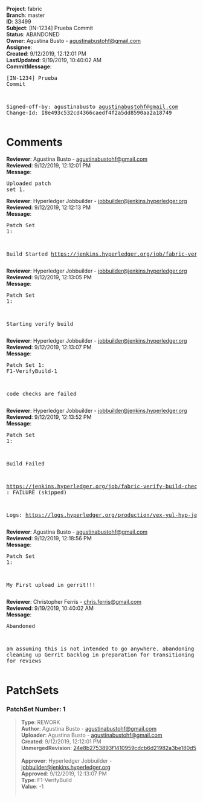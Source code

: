 <strong>Project</strong>: fabric<br><strong>Branch</strong>: master<br><strong>ID</strong>: 33499<br><strong>Subject</strong>: [IN-1234] Prueba Commit<br><strong>Status</strong>: ABANDONED<br><strong>Owner</strong>: Agustina Busto - agustinabustohf@gmail.com<br><strong>Assignee</strong>:<br><strong>Created</strong>: 9/12/2019, 12:12:01 PM<br><strong>LastUpdated</strong>: 9/19/2019, 10:40:02 AM<br><strong>CommitMessage</strong>:<br><pre>[IN-1234] Prueba Commit

Signed-off-by: agustinabusto <agustinabustohf@gmail.com>
Change-Id: I8e493c532cd4366caedf4f2a5dd8590aa2a18749
</pre><h1>Comments</h1><strong>Reviewer</strong>: Agustina Busto - agustinabustohf@gmail.com<br><strong>Reviewed</strong>: 9/12/2019, 12:12:01 PM<br><strong>Message</strong>: <pre>Uploaded patch set 1.</pre><strong>Reviewer</strong>: Hyperledger Jobbuilder - jobbuilder@jenkins.hyperledger.org<br><strong>Reviewed</strong>: 9/12/2019, 12:12:13 PM<br><strong>Message</strong>: <pre>Patch Set 1:

Build Started https://jenkins.hyperledger.org/job/fabric-verify-build-checks-x86_64/17133/</pre><strong>Reviewer</strong>: Hyperledger Jobbuilder - jobbuilder@jenkins.hyperledger.org<br><strong>Reviewed</strong>: 9/12/2019, 12:13:05 PM<br><strong>Message</strong>: <pre>Patch Set 1:

Starting verify build</pre><strong>Reviewer</strong>: Hyperledger Jobbuilder - jobbuilder@jenkins.hyperledger.org<br><strong>Reviewed</strong>: 9/12/2019, 12:13:07 PM<br><strong>Message</strong>: <pre>Patch Set 1: F1-VerifyBuild-1

code checks are failed</pre><strong>Reviewer</strong>: Hyperledger Jobbuilder - jobbuilder@jenkins.hyperledger.org<br><strong>Reviewed</strong>: 9/12/2019, 12:13:52 PM<br><strong>Message</strong>: <pre>Patch Set 1:

Build Failed 

https://jenkins.hyperledger.org/job/fabric-verify-build-checks-x86_64/17133/ : FAILURE (skipped)

Logs: https://logs.hyperledger.org/production/vex-yul-hyp-jenkins-3/fabric-verify-build-checks-x86_64/17133</pre><strong>Reviewer</strong>: Agustina Busto - agustinabustohf@gmail.com<br><strong>Reviewed</strong>: 9/12/2019, 12:18:56 PM<br><strong>Message</strong>: <pre>Patch Set 1:

My First upload in gerrit!!!</pre><strong>Reviewer</strong>: Christopher Ferris - chris.ferris@gmail.com<br><strong>Reviewed</strong>: 9/19/2019, 10:40:02 AM<br><strong>Message</strong>: <pre>Abandoned

am assuming this is not intended to go anywhere. abandoning as we are cleaning up Gerrit backlog in preparation for transitioning to GitHub for reviews</pre><h1>PatchSets</h1><h3>PatchSet Number: 1</h3><blockquote><strong>Type</strong>: REWORK<br><strong>Author</strong>: Agustina Busto - agustinabustohf@gmail.com<br><strong>Uploader</strong>: Agustina Busto - agustinabustohf@gmail.com<br><strong>Created</strong>: 9/12/2019, 12:12:01 PM<br><strong>UnmergedRevision</strong>: [24e8b2753893f1410959cdcb6d21982a3be180d5](https://github.com/hyperledger-gerrit-archive/fabric/commit/24e8b2753893f1410959cdcb6d21982a3be180d5)<br><br><strong>Approver</strong>: Hyperledger Jobbuilder - jobbuilder@jenkins.hyperledger.org<br><strong>Approved</strong>: 9/12/2019, 12:13:07 PM<br><strong>Type</strong>: F1-VerifyBuild<br><strong>Value</strong>: -1<br><br></blockquote>